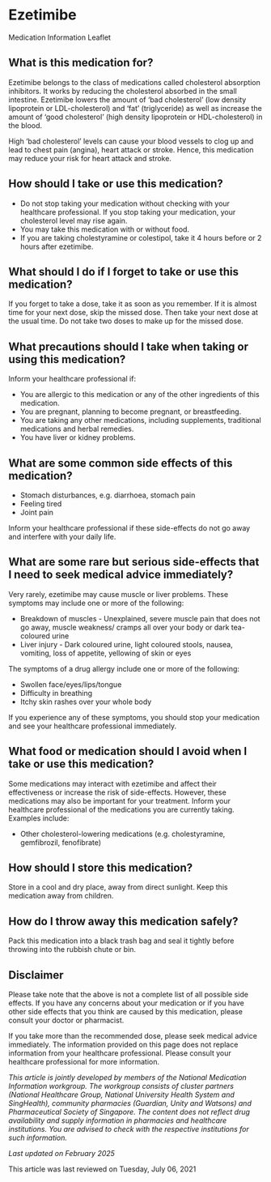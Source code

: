 # Ezetimibe

Medication Information Leaflet

What is this medication for?
----------------------------

Ezetimibe belongs to the class of medications called cholesterol absorption inhibitors. It works by reducing the cholesterol absorbed in the small intestine. Ezetimibe lowers the amount of ‘bad cholesterol’ (low density lipoprotein or LDL-cholesterol) and ‘fat’ (triglyceride) as well as increase the amount of ‘good cholesterol’ (high density lipoprotein or HDL-cholesterol) in the blood.

High ‘bad cholesterol’ levels can cause your blood vessels to clog up and lead to chest pain (angina), heart attack or stroke. Hence, this medication may reduce your risk for heart attack and stroke.

How should I take or use this medication?
-----------------------------------------

* Do not stop taking your medication without checking with your healthcare professional. If you stop taking your medication, your cholesterol level may rise again.
* You may take this medication with or without food.
* If you are taking cholestyramine or colestipol, take it 4 hours before or 2 hours after ezetimibe.

What should I do if I forget to take or use this medication?
------------------------------------------------------------

If you forget to take a dose, take it as soon as you remember. If it is almost time for your next dose, skip the missed dose. Then take your next dose at the usual time. Do not take two doses to make up for the missed dose.

What precautions should I take when taking or using this medication?
--------------------------------------------------------------------

Inform your healthcare professional if:

* You are allergic to this medication or any of the other ingredients of this medication.
* You are pregnant, planning to become pregnant, or breastfeeding.
* You are taking any other medications, including supplements, traditional medications and herbal remedies.
* You have liver or kidney problems.

What are some common side effects of this medication?
-----------------------------------------------------

* Stomach disturbances, e.g. diarrhoea, stomach pain
* Feeling tired
* Joint pain

Inform your healthcare professional if these side-effects do not go away and interfere with your daily life.

What are some rare but serious side-effects that I need to seek medical advice immediately?
-------------------------------------------------------------------------------------------

Very rarely, ezetimibe may cause muscle or liver problems. These symptoms may include one or more of the following:

* Breakdown of muscles - Unexplained, severe muscle pain that does not go away, muscle weakness/ cramps all over your body or dark tea-coloured urine
* Liver injury - Dark coloured urine, light coloured stools, nausea, vomiting, loss of appetite, yellowing of skin or eyes

The symptoms of a drug allergy include one or more of the following:

* Swollen face/eyes/lips/tongue
* Difficulty in breathing
* Itchy skin rashes over your whole body

If you experience any of these symptoms, you should stop your medication and see your healthcare professional immediately.

What food or medication should I avoid when I take or use this medication?
--------------------------------------------------------------------------

Some medications may interact with ezetimibe and affect their effectiveness or increase the risk of side-effects. However, these medications may also be important for your treatment. Inform your healthcare professional of the medications you are currently taking. Examples include:

* Other cholesterol-lowering medications (e.g. cholestyramine, gemfibrozil, fenofibrate)

How should I store this medication?
-----------------------------------

Store in a cool and dry place, away from direct sunlight. Keep this medication away from children.

How do I throw away this medication safely?
-------------------------------------------

Pack this medication into a black trash bag and seal it tightly before throwing into the rubbish chute or bin.

Disclaimer
----------

Please take note that the above is not a complete list of all possible side effects. If you have any concerns about your medication or if you have other side effects that you think are caused by this medication, please consult your doctor or pharmacist. 

If you take more than the recommended dose, please seek medical advice immediately. The information provided on this page does not replace information from your healthcare professional. Please consult your healthcare professional for more information.

*This article is jointly developed by members of the National Medication Information workgroup. The workgroup consists of cluster partners (National Healthcare Group, National University Health System and SingHealth), community pharmacies (Guardian, Unity and Watsons) and Pharmaceutical Society of Singapore. The content does not reflect drug availability and supply information in pharmacies and healthcare institutions. You are advised to check with the respective institutions for such information.*

*Last updated on February 2025*

This article was last reviewed on
Tuesday, July 06, 2021
